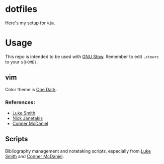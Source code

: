 # dotfiles

Here's my setup for `vim`.

# Usage

This repo is intended to be used with [GNU Stow](https://www.gnu.org/software/stow/). Remember to edit `.stowrc` to your `${HOME}`.

## vim

Color theme is [One Dark](https://github.com/joshdick/onedark.vim).

### References:
 - [Luke Smith](https://github.com/LukeSmithxyz/voidrice)
 - [Nick Janetakis](https://github.com/nickjj/dotfiles/)
 - [Conner McDaniel](https://github.com/connermcd/dotfiles)

 ## Scripts

 Bibliography management and notetaking scripts, especially from [Luke
 Smith](lukesmoth.xyz) and [Conner McDaniel](https://github.com/connermcd/bin).
